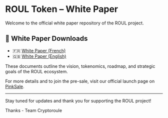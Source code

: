 # ROUL Token – White Paper

Welcome to the official white paper repository of the ROUL project.

## 📄 White Paper Downloads

- 🇫🇷 [White Paper (French)](https://github.com/cryptoroule/White-Paper-ROUL/blob/main/White%20Paper%20ROUL%20coin%20FR.pdf)
- 🇬🇧 [White Paper (English)](https://github.com/cryptoroule/White-Paper-ROUL/blob/main/White%20Paper%20ROUL%20EN.pdf)

These documents outline the vision, tokenomics, roadmap, and strategic goals of the ROUL ecosystem.

For more details and to join the pre-sale, visit our official launch page on [PinkSale](https://www.pinksale.finance).

---

Stay tuned for updates and thank you for supporting the ROUL project!

Thanks - Team Cryptoroule
